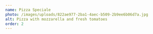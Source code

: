 ```yaml
---
name: Pizza Speciale
photo: /images/uploads/822ae977-2ba1-4aec-b509-2b9ee6b06d7a.jpg
alt: Pizza with mozzarella and fresh tomatoes
order: 2
---
```

